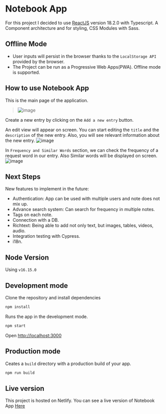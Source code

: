# Notebook App

For this project I decided to use [ReactJS](https://reactjs.org/) version 18.2.0 with Typescript. A Component architecture and for styling, CSS Modules with Sass.

## Offline Mode

- User inputs will persist in the browser thanks to the ```LocalStorage API``` provided by the browser.
- The Project can be run as a Progressive Web Apps(PWA). Offline mode is supported.

## How to use Notebook App

This is the main page of the application.

> ![image](https://user-images.githubusercontent.com/30419456/180275348-2ab57582-d62c-4b25-904e-c2ca1713737b.png)

Create a new entry by clicking on the ```Add a new entry``` button.

An edit view will appear on screen. You can start editing the ```title``` and the ```description``` of the new entry. Also, you will see relevant information about the new entry.
![image](https://user-images.githubusercontent.com/30419456/180275878-88e4e8c9-9ef7-4fc7-8713-708b1b8a09ea.png)

In ```Frequency and Similar Words``` section, we can check the frequency of a request word in our entry. Also Similar words will be displayed on screen. 
![image](https://user-images.githubusercontent.com/30419456/180276656-56b919ae-96ed-466c-9e91-4a4943357dff.png)

## Next Steps

New features to implement in the future:
- Authentication: App can be used with multiple users and note does not mix up.
- Advance search system: Can search for frequency in multiple notes.
- Tags on each note.
- Connection  with a DB.
- Richtext: Being able to add not only text, but images, tables, videos, audio.
- Integration testing with Cypress.
- i18n.

## Node Version

Using `v16.15.0`

## Development mode

Clone the repository and install dependencies
```bash
npm install
```

Runs the app in the development mode.
```bash
npm start
```

Open [http://localhost:3000](http://localhost:3000)


## Production mode
Ceates a `build` directory with a production build of your app.
```bash
npm run build
```

## Live version
This project is hosted on Netlify.
You can see a live version of Notebook App [Here](https://aquamarine-starlight-7884fc.netlify.app/)